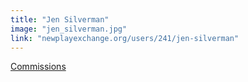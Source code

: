 ```yaml
---
title: "Jen Silverman"
image: "jen_silverman.jpg"
link: "newplayexchange.org/users/241/jen-silverman"
---
```


[Commissions](/affiliated-artists/commissions)